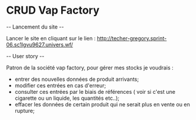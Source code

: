 # CRUD Vap Factory

-- Lancement du site -- 

Lancer le site en cliquant sur le lien : http://techer-gregory.sprint-06.sc1lgvu9627.univers.wf/

-- User story --

Patron de la société vap factory, pour gérer mes stocks je voudrais :
- entrer des nouvelles données de produit arrivants;
- modifier ces entrées en cas d'erreur;
- consulter ces entrées par le biais de références ( voir si c'est une cigarette ou un liquide, les quantités etc..);
- effacer les données de certain produit qui ne serait plus en vente ou en rupture;
